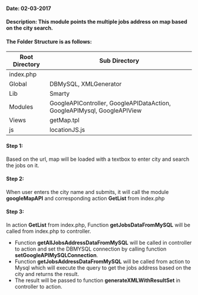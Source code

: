 #### Date: 02-03-2017
#### Description: This module points the multiple jobs address on map based on the city search.

#### The Folder Structure is as follows:

 Root Directory | Sub Directory 
------------ | -------------
index.php | 
Global | DBMySQL, XMLGenerator
Lib | Smarty
Modules | GoogleAPIController, GoogleAPIDataAction, GoogleAPIMysql, GoogleAPIView
Views | getMap.tpl
js | locationJS.js


#### Step 1:

Based on the url, map will be loaded with a textbox to enter city and search the jobs on it.

#### Step 2:

When user enters the city name and submits, it will call the module **googleMapAPI** and corresponding action **GetList** from index.php

#### Step 3:

In action **GetList** from index.php, Function **getJobsDataFromMySQL** will be called from index.php to controller.

- Function **getAllJobsAddressDataFromMySQL** will be called in controller to action and set the DBMYSQL connection by calling function **setGoogleAPIMySQLConnection**.
- Function **getJobsAddressDataFromMySQL** will be called from action to Mysql which will execute the query to get the jobs address based on the city and returns the result.
- The result will be passed to function **generateXMLWithResultSet** in controller to action.
